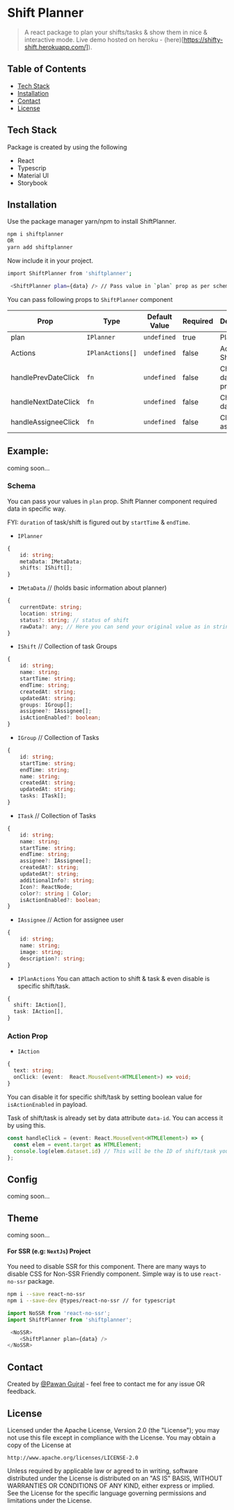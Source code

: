 # Shift Planner
> A react package to plan your shifts/tasks & show them in nice & interactive mode.
> Live demo hosted on heroku - (here)[https://shifty-shift.herokuapp.com/]).

## Table of Contents 
* [Tech Stack](#tech-stack)
* [Installation](#installation) 
* [Contact](#contact)
* [License](#license)
 

## Tech Stack
Package is created by using the following
- React
- Typescrip
- Material UI
- Storybook

## Installation

Use the package manager yarn/npm to install ShiftPlanner.

```bash
npm i shiftplanner
OR
yarn add shiftplanner
```

Now include it in your project.

```bash
import ShiftPlanner from 'shiftplanner';

 <ShiftPlanner plan={data} /> // Pass value in `plan` prop as per schema below.
```

You can pass following props to `ShiftPlanner` component

| Prop                | Type             | Default Value  | Required     | Description               |
| ------------------- | ---------------- | ---------------|--------------| --------------------------|
| plan                | `IPlanner`       | `undefined`    | true         | Plan values               |
| Actions             | `IPlanActions[]` | `undefined`    | false        | Actions for Shift         |
| handlePrevDateClick | `fn`             | `undefined`    | false        | Change date to previous   |
| handleNextDateClick | `fn`             | `undefined`    | false        | Change date to next       |
| handleAssigneeClick | `fn`             | `undefined`    | false        | Click `fn` for assignee   |


## Example:
coming soon...

### Schema

You can pass your values in `plan` prop. Shift Planner component required data in specific way.

FYI: `duration` of task/shift is figured out by `startTime` & `endTime`.

* `IPlanner`
```ts
{
    id: string; 
    metaData: IMetaData;
    shifts: IShift[];
}
```

* `IMetaData` // (holds basic information about planner)
```ts
{
    currentDate: string;  
    location: string; 
    status?: string; // status of shift
    rawData?: any; // Here you can send your original value as in stringify format & see in UI. 
}
```

* `IShift` // Collection of task Groups
```ts
{
    id: string; 
    name: string;
    startTime: string;
    endTime: string;
    createdAt: string;
    updatedAt: string;
    groups: IGroup[];
    assignee?: IAssignee[]; 
    isActionEnabled?: boolean;
}
```

* `IGroup` // Collection of Tasks
```ts
{
    id: string; 
    startTime: string;
    endTime: string;
    name: string;
    createdAt: string;
    updatedAt: string;
    tasks: ITask[];
}
```

* `ITask` // Collection of Tasks
```ts
{
    id: string; 
    name: string;
    startTime: string;
    endTime: string;
    assignee?: IAssignee[];
    createdAt?: string;
    updatedAt?: string;
    additionalInfo?: string;
    Icon?: ReactNode;
    color?: string | Color; 
    isActionEnabled?: boolean;
}
```

* `IAssignee` // Action for assignee user
```ts
{
    id: string; 
    name: string;
    image: string; 
    description?: string;
}
```

* `IPlanActions` 
You can attach action to shift & task & even disable is specific shift/task. 
```ts
{
  shift: IAction[],
  task: IAction[], 
}
```

### Action Prop

* `IAction` 
```ts
{
  text: string;
  onClick: (event:  React.MouseEvent<HTMLElement>) => void;
}
```  

You can disable it for specific shift/task by setting boolean value for `isActionEnabled` in payload.

Task of shift/task is already set by data attribute `data-id`. You can access it by using this.

```ts
const handleClick = (event: React.MouseEvent<HTMLElement>) => {
  const elem = event.target as HTMLElement; 
  console.log(elem.dataset.id) // This will be the ID of shift/task you are clicking.
};
```

## Config 
coming soon...

## Theme 
coming soon...

#### For SSR (e.g: `NextJs`) Project

You need to disable SSR for this component. There are many ways to disable CSS for Non-SSR Friendly component. Simple way is to use `react-no-ssr` package.

```bash
npm i --save react-no-ssr
npm i --save-dev @types/react-no-ssr // for typescript
```

```ts
import NoSSR from 'react-no-ssr';
import ShiftPlanner from 'shiftplanner';

 <NoSSR>
    <ShiftPlanner plan={data} />
</NoSSR>
```

## Contact
Created by [@Pawan Gujral](https://github.com/pawangujral) - feel free to contact me for any issue OR feedback.

## License 
Licensed under the Apache License, Version 2.0 (the "License");
you may not use this file except in compliance with the License.
You may obtain a copy of the License at

    http://www.apache.org/licenses/LICENSE-2.0

Unless required by applicable law or agreed to in writing, software
distributed under the License is distributed on an "AS IS" BASIS,
WITHOUT WARRANTIES OR CONDITIONS OF ANY KIND, either express or implied.
See the License for the specific language governing permissions and
limitations under the License.
